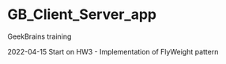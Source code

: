 # GB_Client_Server_app
GeekBrains training

2022-04-15
Start on HW3 - Implementation of FlyWeight pattern 
